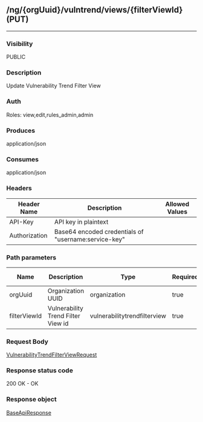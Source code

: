 ## /ng/{orgUuid}/vulntrend/views/{filterViewId} (PUT)
---
### Visibility
PUBLIC
### Description
Update Vulnerability Trend Filter View
### Auth
Roles: view,edit,rules_admin,admin
### Produces
application/json
### Consumes
application/json
### Headers
| Header Name | Description | Allowed Values |
| ----------- | ----------- | ----------- |
| API-Key | API key in plaintext |  |
| Authorization | Base64 encoded credentials of &quot;username:service-key&quot; |  |
### Path parameters
| Name | Description | Type | Required | Allowed Values |
| ----------- | ----------- | ----------- | ----------- | ----------- |
| orgUuid | Organization UUID | organization | true | String |
| filterViewId | Vulnerability Trend Filter View id | vulnerabilitytrendfilterview | true | Long |
### Request Body
[VulnerabilityTrendFilterViewRequest](<../../objects/VulnerabilityTrendFilterViewRequest.md>)
### Response status code
200 OK - OK
### Response object
[BaseApiResponse](<../../objects/BaseApiResponse.md>)
